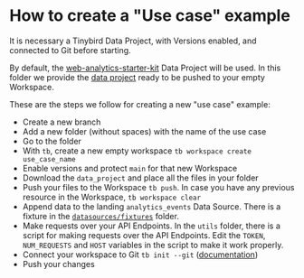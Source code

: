 # How to create a "Use case" example

It is necessary a Tinybird Data Project, with Versions enabled, and connected to Git before starting. 

By default, the [web-analytics-starter-kit](https://github.com/tinybirdco/web-analytics-starter-kit) Data Project will be used. In this folder we provide the [data project](DEVELOPMENT/data_project) ready to be pushed to your empty Workspace.

These are the steps we follow for creating a new "use case" example:

- Create a new branch
- Add a new folder (without spaces) with the name of the use case
- Go to the folder
- With `tb`, create a new empty workspace `tb workspace create use_case_name`
- Enable versions and protect `main` for that new Workspace
- Download the `data_project` and place all the files in your folder
- Push your files to the Workspace `tb push`. In case you have any previous resource in the Workspace, `tb workspace clear`
- Append data to the landing `analytics_events` Data Source. There is a fixture in the [`datasources/fixtures`](DEVELOPMENT/data_project/datasources/fixtures) folder.
- Make requests over your API Endpoints. In the `utils` folder, there is a script for making requests over the API Endpoints. Edit the `TOKEN`, `NUM_REQUESTS` and `HOST` variables in the script to make it work properly.
- Connect your workspace to Git `tb init --git` ([documentation](https://www.tinybird.co/docs/guides/working-with-git.html))
- Push your changes